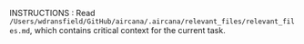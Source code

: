 INSTRUCTIONS : Read `/Users/wdransfield/GitHub/aircana/.aircana/relevant_files/relevant_files.md`, which contains critical context for the current task.
